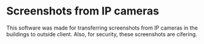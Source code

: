 # Screenshots from IP cameras

This software was made for transferring screenshots from IP cameras in the buildings to outside client. Also, for security, these screenshots are cifering.

